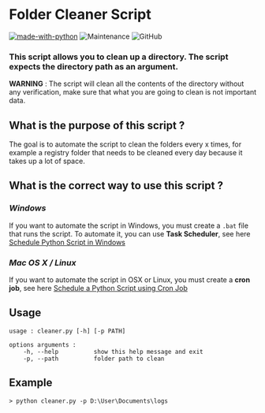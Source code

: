 # Folder Cleaner Script
[![made-with-python](https://img.shields.io/badge/Made%20with-Python-1f425f.svg?style=for-the-badge)](https://www.python.org/) ![Maintenance](https://img.shields.io/badge/Maintained%3F-yes-green.svg?style=for-the-badge) ![GitHub](https://img.shields.io/github/license/mazzya/folder-cleaner?style=for-the-badge)
### This script allows you to clean up a directory. The script expects the directory path as an argument. 

**WARNING** : The script will clean all the contents of the directory without any verification, make sure that what you are going to clean is not important data.

## What is the purpose of this script ?
The goal is to automate the script to clean the folders every x times, for example a registry folder that needs to be cleaned every day because it takes up a lot of space.
## What is the correct way to use this script ?
### *Windows* 
If you want to automate the script in Windows, you must create a `.bat` file that runs the script. To automate it, you can use **Task Scheduler**, see here [Schedule Python Script in Windows](https://datatofish.com/python-script-windows-scheduler/)
### *Mac OS X / Linux*
If you want to automate the script in OSX or Linux, you must create a **cron job**, see here [Schedule a Python Script using Cron Job](https://gavinwiener.medium.com/how-to-schedule-a-python-script-cron-job-dea6cbf69f4e)
## Usage
```
usage : cleaner.py [-h] [-p PATH]

options arguments : 
    -h, --help          show this help message and exit
    -p, --path          folder path to clean
```
## Example
```
> python cleaner.py -p D:\User\Documents\logs
```
